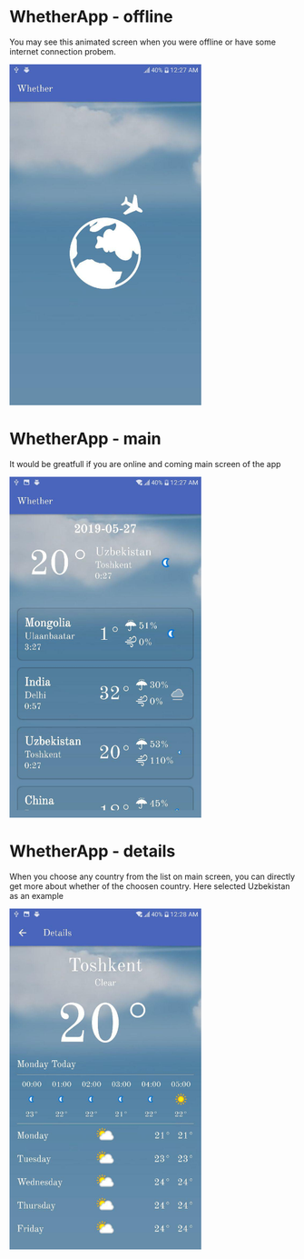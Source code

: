 # WhetherApp - offline
  You may see this animated screen when you were offline or have some internet connection probem.
  
  <img height="600" src="https://raw.githubusercontent.com/InadullaevMakhmudjon/WhetherApp/master/photo_2019-05-27_00-29-26.jpg"></img>
  
  # WhetherApp - main
  It would be greatfull if you are online and coming main screen of the app
  
  <img height="600" src="https://raw.githubusercontent.com/InadullaevMakhmudjon/WhetherApp/master/photo_2019-05-27_00-29-26%20(2).jpg"></img>
  
  # WhetherApp - details
  When you choose any country from the list on main screen, you can directly get more about whether of the choosen country. Here selected Uzbekistan as an example
  
  <img height="600" src="https://raw.githubusercontent.com/InadullaevMakhmudjon/WhetherApp/master/photo_2019-05-27_00-29-26%20(3).jpg"></img>
    
